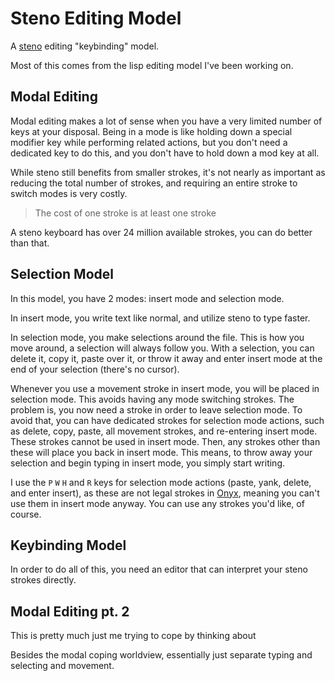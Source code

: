# Steno Editing Model

A [steno](steno.md) editing "keybinding" model.

Most of this comes from the lisp editing model I've been working on.

## Modal Editing

Modal editing makes a lot of sense when you have a very limited number of keys at your disposal. Being in a mode is like holding down a special modifier key while performing related actions, but you don't need a dedicated key to do this, and you don't have to hold down a mod key at all.

While steno still benefits from smaller strokes, it's not nearly as important as reducing the total number of strokes, and requiring an entire stroke to switch modes is very costly.

> The cost of one stroke is at least one stroke

A steno keyboard has over 24 million available strokes, you can do better than that.

## Selection Model

In this model, you have 2 modes: insert mode and selection mode.

In insert mode, you write text like normal, and utilize steno to type faster.

In selection mode, you make selections around the file. This is how you move around, a selection will always follow you. With a selection, you can delete it, copy it, paste over it, or throw it away and enter insert mode at the end of your selection (there's no cursor).

Whenever you use a movement stroke in insert mode, you will be placed in selection mode. This avoids having any mode switching strokes. The problem is, you now need a stroke in order to leave selection mode. To avoid that, you can have dedicated strokes for selection mode actions, such as delete, copy, paste, all movement strokes, and re-entering insert mode. These strokes cannot be used in insert mode. Then, any strokes other than these will place you back in insert mode. This means, to throw away your selection and begin typing in insert mode, you simply start writing.

I use the `P` `W` `H` and `R` keys for selection mode actions (paste, yank, delete, and enter insert), as these are not legal strokes in [Onyx](onyx.md), meaning you can't use them in insert mode anyway. You can use any strokes you'd like, of course.

## Keybinding Model

In order to do all of this, you need an editor that can interpret your steno strokes directly.

## Modal Editing pt. 2

This is pretty much just me trying to cope by thinking about 

Besides the modal coping worldview, essentially just separate typing and selecting and movement.
